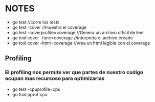 # NOTES

- go test //corre los tests
- go test -cover //muestra el coverage
- go test -coverprofile=coverage //Genera un archivo dificil de leer
- go tool cover -func=coverage //interpreta el archivo creado
- go tool cover -html=coverage //vrea un html legible con el coverage

## Profiling

### El profiling nos permite ver que partes de nuestro codigo ocupan mas recursoso para optimizarlas

- go test -cpuprofile=cpu
- go tool pprof cpu
